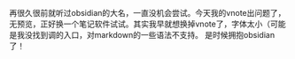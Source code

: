 再很久很前就听过obsidian的大名，一直没机会尝试。今天我的vnote出问题了，无预览，正好换一个笔记软件试试。其实我早就想换掉vnote了，字体太小（可能是我没找到调的入口，对markdown的一些语法不支持。
是时候拥抱obsidian了！ 